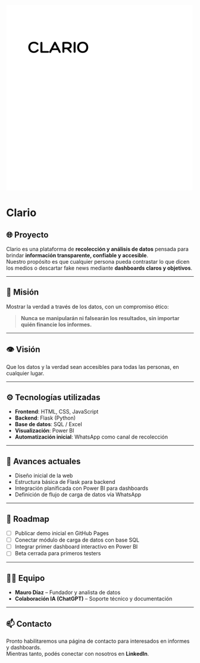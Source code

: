 ![Clario Banner](./clario.png)

# Clario

## 🌐 Proyecto
Clario es una plataforma de **recolección y análisis de datos** pensada para brindar **información transparente, confiable y accesible**.  
Nuestro propósito es que cualquier persona pueda contrastar lo que dicen los medios o descartar fake news mediante **dashboards claros y objetivos**.  

---

## 🎯 Misión
Mostrar la verdad a través de los datos, con un compromiso ético:  
> **Nunca se manipularán ni falsearán los resultados, sin importar quién financie los informes.**

---

## 👁️ Visión
Que los datos y la verdad sean accesibles para todas las personas, en cualquier lugar.  

---

## ⚙️ Tecnologías utilizadas
- **Frontend**: HTML, CSS, JavaScript  
- **Backend**: Flask (Python)  
- **Base de datos**: SQL / Excel  
- **Visualización**: Power BI  
- **Automatización inicial**: WhatsApp como canal de recolección  

---

## 🚀 Avances actuales
- Diseño inicial de la web  
- Estructura básica de Flask para backend  
- Integración planificada con Power BI para dashboards  
- Definición de flujo de carga de datos vía WhatsApp  

---

## 📌 Roadmap
- [ ] Publicar demo inicial en GitHub Pages  
- [ ] Conectar módulo de carga de datos con base SQL  
- [ ] Integrar primer dashboard interactivo en Power BI  
- [ ] Beta cerrada para primeros testers  

---

## 👨‍💻 Equipo
- **Mauro Díaz** – Fundador y analista de datos  
- **Colaboración IA (ChatGPT)** – Soporte técnico y documentación  

---

## 📫 Contacto
Pronto habilitaremos una página de contacto para interesados en informes y dashboards.  
Mientras tanto, podés conectar con nosotros en **LinkedIn**.  

